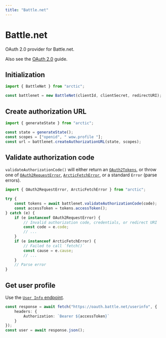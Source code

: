 ```yaml
---
title: "Battle.net"
---
```


# Battle.net

OAuth 2.0 provider for Battle.net.

Also see the [OAuth 2.0](/guides/oauth2) guide.

## Initialization

```ts
import { BattleNet } from "arctic";

const battlenet = new BattleNet(clientId, clientSecret, redirectURI);
```

## Create authorization URL

```ts
import { generateState } from "arctic";

const state = generateState();
const scopes = ["openid", " wow.profile "];
const url = battlenet.createAuthorizationURL(state, scopes);
```

## Validate authorization code

`validateAuthorizationCode()` will either return an [`OAuth2Tokens`](/reference/main/OAuth2Tokens), or throw one of [`OAuth2RequestError`](/reference/main/OAuth2RequestError), [`ArcticFetchError`](/reference/main/ArcticFetchError), or a standard `Error` (parse errors).

```ts
import { OAuth2RequestError, ArcticFetchError } from "arctic";

try {
	const tokens = await battlenet.validateAuthorizationCode(code);
	const accessToken = tokens.accessToken();
} catch (e) {
	if (e instanceof OAuth2RequestError) {
		// Invalid authorization code, credentials, or redirect URI
		const code = e.code;
		// ...
	}
	if (e instanceof ArcticFetchError) {
		// Failed to call `fetch()`
		const cause = e.cause;
		// ...
	}
	// Parse error
}
```

## Get user profile

Use the [`User Info` endpoint](https://develop.battle.net/documentation/battle-net/oauth-apis).

```ts
const response = await fetch("https://oauth.battle.net/userinfo", {
	headers: {
		Authorization: `Bearer ${accessToken}`
	}
});
const user = await response.json();
```
